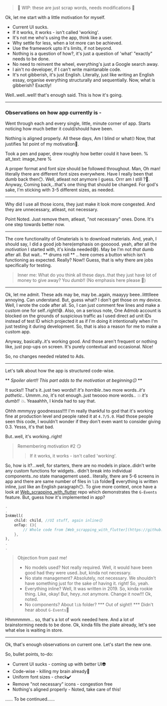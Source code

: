 > :construction: WIP: these are just scrap words, needs modifications :construction:

Ok, let me start with a little motivation for myself.
* Current UI sucks.
* If it works, it works - isn't called 'working'.
* It's not me who's using the app, think like a user.
* Why settle for less, when a lot more can be achieved.
* Use the framework upto it's limits, if not beyond.
* Nothing is a question of how?, it's just a question of 'what' "exactly" needs to be done.
* No need to reinvent the wheel, everything's just a Google search away.
* I ain't no developer, if I can't write maintanable code.
* It's not gibberish, it's just English. Literally, just like writing an English essay, organise everything structurally and sequentially. Now, what is gibberish? Exactly!

Well..well..well! that's enough said. This is how it's going.
___
### Observations on how app currently is -
Went through each and every single, little, minute corner of app. Starts noticing how much better it could/should have been. 

Nothing is aligned properly. All these days, Am I blind or what🙄
Now, that justifies 1st point of my motivation🌝.

Took a pen and paper, drew roughly how better could it have been.
% alt_text: image_here %

A proper format and font size should be followed throughout. Man, Oh man! literally there are different font sizes everywhere. Have I really been that dumb back then😶. Well, atleast not anymore I guess. Orrr am I still ?🥴.
Anyway, Coming back,..that's one thing that should be changed. For god's sake, I'm sticking with 3-5 different sizes, as needed.
___
Why did I use all those icons, they just make it look more congested. And they are unnecessary, atleast, not necessary.

Point Noted. Just remove them, atleast, "not necessary" ones. Done. It's one step towards better now.
___
The core functionality of Gmaterials is to download materials. And, yeah, I should say, I did a good job here(emphasis on goooood. yeah, after all the <i>motivation</i> I started with, it's kinda needed😅). May be I'm not <i> that </i> dumb after all. But wait.. ** drums roll ** .. here comes a button which isn't functioning as expected. Really? Now!! Guess, that is why there are jobs specifically for testing.
> Inner me:
> What do you think all these days..that they just have lot of money to give away? You <i>dumb</i>!! (No emphasis here please 😬)
___
Ok, let me admit. These ads may be, may be..again, maayyy beee..litttlleee annoying. Can understand. But, guess what? I don't get those on my device. Well, I wrote the code after all. So, I can just comment few lines and make a custom one for self..right!😅. Also, on a serious note, One Admob account is blocked on the grounds of suspicious traffic as I used direct ad unit IDs instead of test ID which projected it as if I'm doing it intentionally when I'm just testing it during development. So, that is also a reason for me to make a custom app.

Anyway, basically..it's working good. And those aren't frequent or nothing like, just pop-ups on screen. It's purely contextual and occasional. Nice!

So, no changes needed related to Ads.
___
Let's talk about how the app is structured code-wise.

** <i>Spoiler alert!! This part adds to the motivation at beginning😐</i> **

It sucks!! That's it..just two words!! <i>It's horrible</i>..two more words..<i>it's pathetic..</i>
Ummm..no, it's not enough..just twoooo more words..
<i>💥 it's dumb!! 💥</i>. Yeaaahhh, I kinda had to say that.

Ohhh mmmyyy goodnessss!!!! I'm really thankful to god that it's working fine at production level and people rated it at `4.7/5.0`. Had those people seen this code, I wouldn't wonder if they don't even want to consider giving 0.3. Yesss, it's that bad. 

But..well, it's working..right!
>Remembering motivation #2 😏
> >If it works, it works - isn't called 'working'.

So, how is it?...well, for starters, there are no models in place..didn't write any custom functions for widgets.. didn't break into individual components..no state management used.. literally, there are 5-6 screens in app and there are same number of files in `lib` folder😬 everything is written inline, just like an English paragraph😶. To give more context, once have a look at [Web_scrapping_with_flutter](https://github.com/srikanth7785/Web_Scrapping_with_Flutter) repo which demonstrates the `G-Events` feature. But, guess how it's implemented in app?
```dart
.
.
InkWell(
    child: child, //UI stuff, again inline😐
    onTap: (){
        // Whole code from [Web_scrapping_with_flutter](https://github.com/srikanth7785/Web_Scrapping_with_Flutter) 🙄
    },
),
.
.
```
     
> Objection from past me! 
> * No models used? Not really required. Well, it would have been good had they were used..but, kinda not necessary.
> * No state management? Absolutely, not necessary. We shouldn't have something just for the sake of having it. right! So, yeah.
> * Everything inline? Well, It was written in 2019. So, kinda rookie thing. Like, okay! But, heyy..not anymore. Change it now!!! Ok, noted.
> * No components? About `lib` folder? *** Out of sight!! ***    Didn't hear about `G-Events`🤫

Hhmmmmm... so, that's a lot of work needed here. And a lot of brainstorming needs to be done. Ok, kinda fills the plate already, let's see what else is waiting in store.
___
Ok, that's enough observations on current one.  Let's start the new one.

So, bullet points, to-do:
* Current UI sucks - coming up with better UI👽
* Code-wise - killing my brain already🧠
* Uniform font sizes - check✔️
* Remove "not necessary" icons - congestion free
* Nothing's aligned properly - Noted, take care of this!

...... To be continued......

